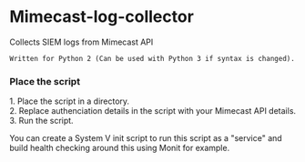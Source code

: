 # Mimecast-log-collector
Collects SIEM logs from Mimecast API

```Written for Python 2 (Can be used with Python 3 if syntax is changed).```

<h3>Place the script</h3>
1. Place the script in a directory. <br>
2. Replace authenciation details in the script with your Mimecast API details. <br>
3. Run the script. <br>

You can create a System V init script to run this script as a "service" and build health checking around this using Monit for example.

